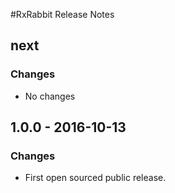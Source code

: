 #RxRabbit Release Notes
## next
### Changes
- No changes

## 1.0.0 - 2016-10-13
### Changes
- First open sourced public release.
